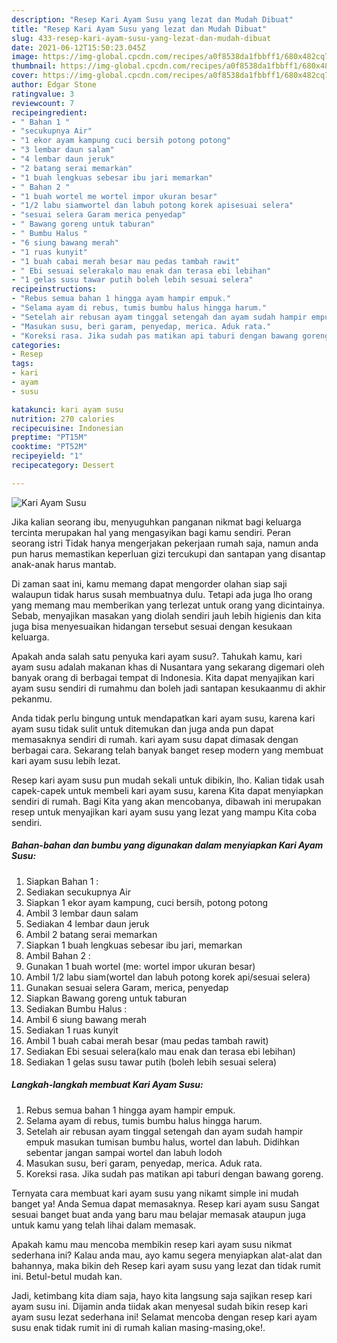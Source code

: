```yaml
---
description: "Resep Kari Ayam Susu yang lezat dan Mudah Dibuat"
title: "Resep Kari Ayam Susu yang lezat dan Mudah Dibuat"
slug: 433-resep-kari-ayam-susu-yang-lezat-dan-mudah-dibuat
date: 2021-06-12T15:50:23.045Z
image: https://img-global.cpcdn.com/recipes/a0f8538da1fbbff1/680x482cq70/kari-ayam-susu-foto-resep-utama.jpg
thumbnail: https://img-global.cpcdn.com/recipes/a0f8538da1fbbff1/680x482cq70/kari-ayam-susu-foto-resep-utama.jpg
cover: https://img-global.cpcdn.com/recipes/a0f8538da1fbbff1/680x482cq70/kari-ayam-susu-foto-resep-utama.jpg
author: Edgar Stone
ratingvalue: 3
reviewcount: 7
recipeingredient:
- " Bahan 1 "
- "secukupnya Air"
- "1 ekor ayam kampung cuci bersih potong potong"
- "3 lembar daun salam"
- "4 lembar daun jeruk"
- "2 batang serai memarkan"
- "1 buah lengkuas sebesar ibu jari memarkan"
- " Bahan 2 "
- "1 buah wortel me wortel impor ukuran besar"
- "1/2 labu siamwortel dan labuh potong korek apisesuai selera"
- "sesuai selera Garam merica penyedap"
- " Bawang goreng untuk taburan"
- " Bumbu Halus "
- "6 siung bawang merah"
- "1 ruas kunyit"
- "1 buah cabai merah besar mau pedas tambah rawit"
- " Ebi sesuai selerakalo mau enak dan terasa ebi lebihan"
- "1 gelas susu tawar putih boleh lebih sesuai selera"
recipeinstructions:
- "Rebus semua bahan 1 hingga ayam hampir empuk."
- "Selama ayam di rebus, tumis bumbu halus hingga harum."
- "Setelah air rebusan ayam tinggal setengah dan ayam sudah hampir empuk masukan tumisan bumbu halus, wortel dan labuh. Didihkan sebentar jangan sampai wortel dan labuh lodoh"
- "Masukan susu, beri garam, penyedap, merica. Aduk rata."
- "Koreksi rasa. Jika sudah pas matikan api taburi dengan bawang goreng."
categories:
- Resep
tags:
- kari
- ayam
- susu

katakunci: kari ayam susu 
nutrition: 270 calories
recipecuisine: Indonesian
preptime: "PT15M"
cooktime: "PT52M"
recipeyield: "1"
recipecategory: Dessert

---
```



![Kari Ayam Susu](https://img-global.cpcdn.com/recipes/a0f8538da1fbbff1/680x482cq70/kari-ayam-susu-foto-resep-utama.jpg)

Jika kalian seorang ibu, menyuguhkan panganan nikmat bagi keluarga tercinta merupakan hal yang mengasyikan bagi kamu sendiri. Peran seorang istri Tidak hanya mengerjakan pekerjaan rumah saja, namun anda pun harus memastikan keperluan gizi tercukupi dan santapan yang disantap anak-anak harus mantab.

Di zaman  saat ini, kamu memang dapat mengorder olahan siap saji walaupun tidak harus susah membuatnya dulu. Tetapi ada juga lho orang yang memang mau memberikan yang terlezat untuk orang yang dicintainya. Sebab, menyajikan masakan yang diolah sendiri jauh lebih higienis dan kita juga bisa menyesuaikan hidangan tersebut sesuai dengan kesukaan keluarga. 



Apakah anda salah satu penyuka kari ayam susu?. Tahukah kamu, kari ayam susu adalah makanan khas di Nusantara yang sekarang digemari oleh banyak orang di berbagai tempat di Indonesia. Kita dapat menyajikan kari ayam susu sendiri di rumahmu dan boleh jadi santapan kesukaanmu di akhir pekanmu.

Anda tidak perlu bingung untuk mendapatkan kari ayam susu, karena kari ayam susu tidak sulit untuk ditemukan dan juga anda pun dapat memasaknya sendiri di rumah. kari ayam susu dapat dimasak dengan berbagai cara. Sekarang telah banyak banget resep modern yang membuat kari ayam susu lebih lezat.

Resep kari ayam susu pun mudah sekali untuk dibikin, lho. Kalian tidak usah capek-capek untuk membeli kari ayam susu, karena Kita dapat menyiapkan sendiri di rumah. Bagi Kita yang akan mencobanya, dibawah ini merupakan resep untuk menyajikan kari ayam susu yang lezat yang mampu Kita coba sendiri.

<!--inarticleads1-->

##### Bahan-bahan dan bumbu yang digunakan dalam menyiapkan Kari Ayam Susu:

1. Siapkan  Bahan 1 :
1. Sediakan secukupnya Air
1. Siapkan 1 ekor ayam kampung, cuci bersih, potong potong
1. Ambil 3 lembar daun salam
1. Sediakan 4 lembar daun jeruk
1. Ambil 2 batang serai memarkan
1. Siapkan 1 buah lengkuas sebesar ibu jari, memarkan
1. Ambil  Bahan 2 :
1. Gunakan 1 buah wortel (me: wortel impor ukuran besar)
1. Ambil 1/2 labu siam(wortel dan labuh potong korek api/sesuai selera)
1. Gunakan sesuai selera Garam, merica, penyedap
1. Siapkan  Bawang goreng untuk taburan
1. Sediakan  Bumbu Halus :
1. Ambil 6 siung bawang merah
1. Sediakan 1 ruas kunyit
1. Ambil 1 buah cabai merah besar (mau pedas tambah rawit)
1. Sediakan  Ebi sesuai selera(kalo mau enak dan terasa ebi lebihan)
1. Sediakan 1 gelas susu tawar putih (boleh lebih sesuai selera)




<!--inarticleads2-->

##### Langkah-langkah membuat Kari Ayam Susu:

1. Rebus semua bahan 1 hingga ayam hampir empuk.
1. Selama ayam di rebus, tumis bumbu halus hingga harum.
1. Setelah air rebusan ayam tinggal setengah dan ayam sudah hampir empuk masukan tumisan bumbu halus, wortel dan labuh. Didihkan sebentar jangan sampai wortel dan labuh lodoh
1. Masukan susu, beri garam, penyedap, merica. Aduk rata.
1. Koreksi rasa. Jika sudah pas matikan api taburi dengan bawang goreng.




Ternyata cara membuat kari ayam susu yang nikamt simple ini mudah banget ya! Anda Semua dapat memasaknya. Resep kari ayam susu Sangat sesuai banget buat anda yang baru mau belajar memasak ataupun juga untuk kamu yang telah lihai dalam memasak.

Apakah kamu mau mencoba membikin resep kari ayam susu nikmat sederhana ini? Kalau anda mau, ayo kamu segera menyiapkan alat-alat dan bahannya, maka bikin deh Resep kari ayam susu yang lezat dan tidak rumit ini. Betul-betul mudah kan. 

Jadi, ketimbang kita diam saja, hayo kita langsung saja sajikan resep kari ayam susu ini. Dijamin anda tiidak akan menyesal sudah bikin resep kari ayam susu lezat sederhana ini! Selamat mencoba dengan resep kari ayam susu enak tidak rumit ini di rumah kalian masing-masing,oke!.

